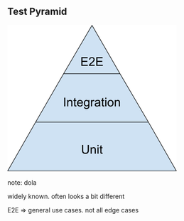## Test Pyramid

![](images/test-pyramid.png)

note:
dola

widely known. often looks a bit different

E2E => general use cases. not all edge cases